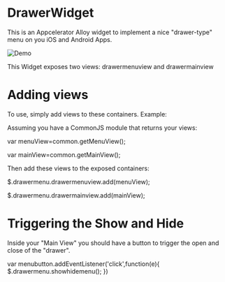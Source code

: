 DrawerWidget
======

This is an Appcelerator Alloy widget to implement a nice "drawer-type" menu on you iOS and Android Apps.


![Demo](http://s20.postimg.org/wfxbv3kwd/drawermenu.gif)

This Widget exposes two views: drawermenuview and drawermainview

Adding views
======
To use, simply add views to these containers.  Example:

Assuming you have a CommonJS module that returns your views:

var menuView=common.getMenuView();

var mainView=common.getMainView();


Then add these views to the exposed containers:

$.drawermenu.drawermenuview.add(menuView);

$.drawermenu.drawermainview.add(mainView);


Triggering the Show and Hide
======
Inside your "Main View" you should have a button to trigger the open and close of the "drawer".

var menubutton.addEventListener('click',function(e){
	$.drawermenu.showhidemenu();
})
